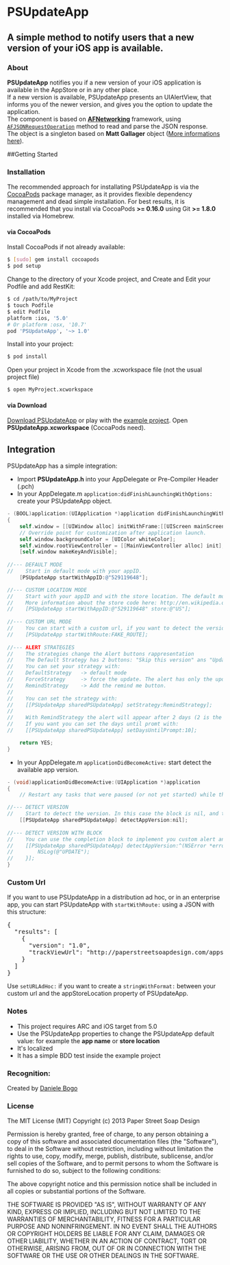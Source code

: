PSUpdateApp
===========

## A simple method to notify users that a new version of your iOS app is available.

### About
**PSUpdateApp** notifies you if a new version of your iOS application is available in the AppStore or in any other place.<br />
If a new version is available, PSUpdateApp presents an UIAlertView, that informs you of the newer version, and gives you the option to update the application.<br />
The component is based on **[AFNetworking](https://github.com/AFNetworking/AFNetworking/ "AFNetworking")** framework, using [`AFJSONRequestOperation`](http://afnetworking.github.com/AFNetworking/Classes/AFJSONRequestOperation.html) method to read and parse the JSON response.<br />
The object is a singleton based on **Matt Gallager** object ([More informations here](http://www.cocoawithlove.com/2008/11/singletons-appdelegates-and-top-level.html)).

##Getting Started

### Installation

The recommended approach for installating PSUpdateApp is via the [CocoaPods](http://cocoapods.org/) package manager, as it provides flexible dependency management and dead simple installation. For best results, it is recommended that you install via CocoaPods **>= 0.16.0** using Git **>= 1.8.0** installed via Homebrew.

#### via CocoaPods

Install CocoaPods if not already available:

``` bash
$ [sudo] gem install cocoapods
$ pod setup
```

Change to the directory of your Xcode project, and Create and Edit your Podfile and add RestKit:

``` bash
$ cd /path/to/MyProject
$ touch Podfile
$ edit Podfile
platform :ios, '5.0' 
# Or platform :osx, '10.7'
pod 'PSUpdateApp', '~> 1.0'
```

Install into your project:

``` bash
$ pod install
```

Open your project in Xcode from the .xcworkspace file (not the usual project file)

``` bash
$ open MyProject.xcworkspace
```

#### via Download

[Download PSUpdateApp](https://github.com/danielebogo/PSUpdateApp/archive/master.zip) or play with the [example project](https://github.com/danielebogo/PSUpdateApp/tree/master/Project). Open **PSUpdateApp.xcworkspace** (CocoaPods need).

## Integration

PSUpdateApp has a simple integration:

- Import **PSUpdateApp.h** into your AppDelegate or Pre-Compiler Header (.pch)
- In your AppDelegate.m `application:didFinishLaunchingWithOptions:` create your PSUpdateApp object.

``` objective-c
- (BOOL)application:(UIApplication *)application didFinishLaunchingWithOptions:(NSDictionary *)launchOptions
{
    self.window = [[UIWindow alloc] initWithFrame:[[UIScreen mainScreen] bounds]];
    // Override point for customization after application launch.
    self.window.backgroundColor = [UIColor whiteColor];
    self.window.rootViewController = [[MainViewController alloc] init];
    [self.window makeKeyAndVisible];
    
//--- DEFAULT MODE
//    Start in default mode with your appID.
    [PSUpdateApp startWithAppID:@"529119648"];

//--- CUSTOM LOCATION MODE
//    Start with your appID and with the store location. The default mode set the store location by the device location.
//    More information about the store code here: http://en.wikipedia.org/wiki/ISO_3166-1_alpha-2
//    [PSUpdateApp startWithAppID:@"529119648" store:@"US"];
  
//--- CUSTOM URL MODE
//    You can start with a custom url, if you want to detect the version about a ad hoc distribution app.
//    [PSUpdateApp startWithRoute:FAKE_ROUTE];
    
//--- ALERT STRATEGIES
//    The strategies change the Alert buttons rappresentation
//    The Default Strategy has 2 buttons: "Skip this version" ans "Update"
//    You can set your strategy with:
//    DefaultStrategy   -> default mode
//    ForceStrategy     -> force the update. The alert has only the update button
//    RemindStrategy    -> Add the remind me button.
//    
//    You can set the strategy with:
//    [[PSUpdateApp sharedPSUpdateApp] setStrategy:RemindStrategy];
//    
//    With RemindStrategy the alert will appear after 2 days (2 is the default value) from the remind action.
//    If you want you can set the days until promt with:
//    [[PSUpdateApp sharedPSUpdateApp] setDaysUntilPrompt:10];

    return YES;
}
```
- In your AppDelegate.m `applicationDidBecomeActive:` start detect the available app version.

``` objective-c
- (void)applicationDidBecomeActive:(UIApplication *)application
{
    // Restart any tasks that were paused (or not yet started) while the application was inactive. If the application was previously in the background, optionally refresh the user interface.

//--- DETECT VERSION
//    Start to detect the version. In this case the block is nil, and the component use the default alert
    [[PSUpdateApp sharedPSUpdateApp] detectAppVersion:nil];
    
//--- DETECT VERSION WITH BLOCK
//    You can use the completion block to implement you custom alert and actions
//    [[PSUpdateApp sharedPSUpdateApp] detectAppVersion:^(NSError *error, BOOL success) {
//        NSLog(@"UPDATE");
//    }];
}
```
### Custom Url

If you want to use PSUpdateApp in a distribution ad hoc, or in an enterprise app, you can start PSUpdateApp with `startWithRoute:` using a JSON with this structure:

<pre>
{
  "results": [
    {
      "version": "1.0",
      "trackViewUrl": "http://paperstreetsoapdesign.com/apps/updateapp/update.html"
    }
  ]
}
</pre>

Use `setURLAdHoc:` if you want to create a `stringWithFormat:` between your custom url and the appStoreLocation property of PSUpdateApp.

### Notes

- This project requires ARC and iOS target from 5.0
- Use the PSUpdateApp properties to change the PSUpdateApp default value: for example the **app name** or **store location**
- It's localized
- It has a simple BDD test inside the example project

### Recognition:

Created by [Daniele Bogo](http://paperstreetsoapdesign.com)  

### License
The MIT License (MIT)
Copyright (c) 2013 Paper Street Soap Design

Permission is hereby granted, free of charge, to any person obtaining a copy of this software and associated documentation files (the "Software"), to deal in the Software without restriction, including without limitation the rights to use, copy, modify, merge, publish, distribute, sublicense, and/or sell copies of the Software, and to permit persons to whom the Software is furnished to do so, subject to the following conditions:

The above copyright notice and this permission notice shall be included in all copies or substantial portions of the Software.

THE SOFTWARE IS PROVIDED "AS IS", WITHOUT WARRANTY OF ANY KIND, EXPRESS OR IMPLIED, INCLUDING BUT NOT LIMITED TO THE WARRANTIES OF MERCHANTABILITY, FITNESS FOR A PARTICULAR PURPOSE AND NONINFRINGEMENT. IN NO EVENT SHALL THE AUTHORS OR COPYRIGHT HOLDERS BE LIABLE FOR ANY CLAIM, DAMAGES OR OTHER LIABILITY, WHETHER IN AN ACTION OF CONTRACT, TORT OR OTHERWISE, ARISING FROM, OUT OF OR IN CONNECTION WITH THE SOFTWARE OR THE USE OR OTHER DEALINGS IN THE SOFTWARE.